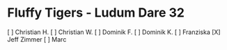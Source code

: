 # Fluffy Tigers - Ludum Dare 32

[ ] Christian H.
[ ] Christian W.
[ ] Dominik F.
[ ] Dominik K.
[ ] Franziska 
[X] Jeff Zimmer
[ ] Marc
